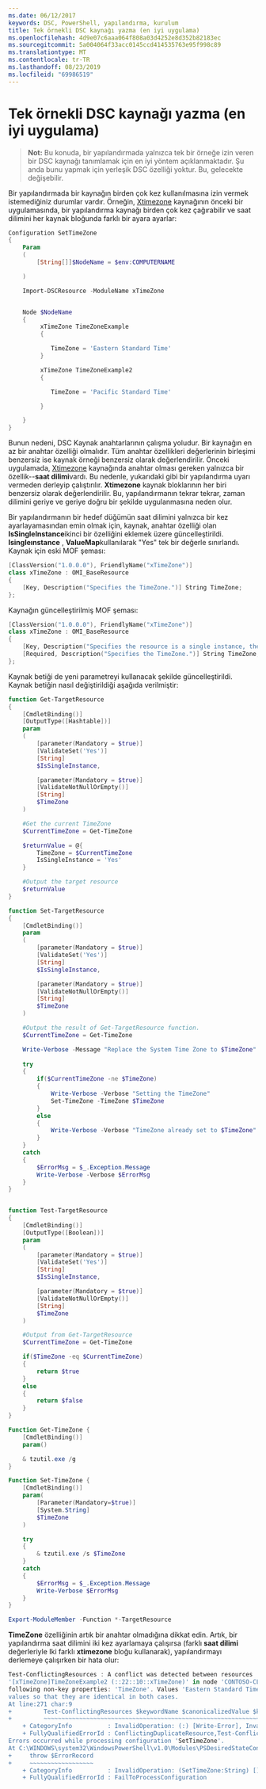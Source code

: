 ```yaml
---
ms.date: 06/12/2017
keywords: DSC, PowerShell, yapılandırma, kurulum
title: Tek örnekli DSC kaynağı yazma (en iyi uygulama)
ms.openlocfilehash: 4d9e07c6aaa064f808a03d4252e8d352b82183ec
ms.sourcegitcommit: 5a004064f33acc0145ccd414535763e95f998c89
ms.translationtype: MT
ms.contentlocale: tr-TR
ms.lasthandoff: 08/23/2019
ms.locfileid: "69986519"
---
```

# <a name="writing-a-single-instance-dsc-resource-best-practice"></a>Tek örnekli DSC kaynağı yazma (en iyi uygulama)

>**Not:** Bu konuda, bir yapılandırmada yalnızca tek bir örneğe izin veren bir DSC kaynağı tanımlamak için en iyi yöntem açıklanmaktadır. Şu anda bunu yapmak için yerleşik DSC özelliği yoktur. Bu, gelecekte değişebilir.

Bir yapılandırmada bir kaynağın birden çok kez kullanılmasına izin vermek istemediğiniz durumlar vardır. Örneğin, [Xtimezone](https://github.com/PowerShell/xTimeZone) kaynağının önceki bir uygulamasında, bir yapılandırma kaynağı birden çok kez çağırabilir ve saat dilimini her kaynak bloğunda farklı bir ayara ayarlar:

```powershell
Configuration SetTimeZone
{
    Param
    (
        [String[]]$NodeName = $env:COMPUTERNAME

    )

    Import-DSCResource -ModuleName xTimeZone


    Node $NodeName
    {
         xTimeZone TimeZoneExample
         {

            TimeZone = 'Eastern Standard Time'
         }

         xTimeZone TimeZoneExample2
         {

            TimeZone = 'Pacific Standard Time'

         }

    }
}
```

Bunun nedeni, DSC Kaynak anahtarlarının çalışma yoludur. Bir kaynağın en az bir anahtar özelliği olmalıdır. Tüm anahtar özellikleri değerlerinin birleşimi benzersiz ise kaynak örneği benzersiz olarak değerlendirilir. Önceki uygulamada, [Xtimezone](https://github.com/PowerShell/xTimeZone) kaynağında anahtar olması gereken yalnızca bir özellik--**saat dilimi**vardı. Bu nedenle, yukarıdaki gibi bir yapılandırma uyarı vermeden derleyip çalıştırılır. **Xtimezone** kaynak bloklarının her biri benzersiz olarak değerlendirilir. Bu, yapılandırmanın tekrar tekrar, zaman dilimini geriye ve geriye doğru bir şekilde uygulanmasına neden olur.

Bir yapılandırmanın bir hedef düğümün saat dilimini yalnızca bir kez ayarlayamasından emin olmak için, kaynak, anahtar özelliği olan **IsSingleInstance**ikinci bir özelliğini eklemek üzere güncelleştirildi.
**Isingleınstance** , **ValueMap**kullanılarak "Yes" tek bir değerle sınırlandı. Kaynak için eski MOF şeması:

```powershell
[ClassVersion("1.0.0.0"), FriendlyName("xTimeZone")]
class xTimeZone : OMI_BaseResource
{
    [Key, Description("Specifies the TimeZone.")] String TimeZone;
};
```

Kaynağın güncelleştirilmiş MOF şeması:

```powershell
[ClassVersion("1.0.0.0"), FriendlyName("xTimeZone")]
class xTimeZone : OMI_BaseResource
{
    [Key, Description("Specifies the resource is a single instance, the value must be 'Yes'"), ValueMap{"Yes"}, Values{"Yes"}] String IsSingleInstance;
    [Required, Description("Specifies the TimeZone.")] String TimeZone;
};
```

Kaynak betiği de yeni parametreyi kullanacak şekilde güncelleştirildi. Kaynak betiğin nasıl değiştirildiği aşağıda verilmiştir:

```powershell
function Get-TargetResource
{
    [CmdletBinding()]
    [OutputType([Hashtable])]
    param
    (
        [parameter(Mandatory = $true)]
        [ValidateSet('Yes')]
        [String]
        $IsSingleInstance,

        [parameter(Mandatory = $true)]
        [ValidateNotNullOrEmpty()]
        [String]
        $TimeZone
    )

    #Get the current TimeZone
    $CurrentTimeZone = Get-TimeZone

    $returnValue = @{
        TimeZone = $CurrentTimeZone
        IsSingleInstance = 'Yes'
    }

    #Output the target resource
    $returnValue
}

function Set-TargetResource
{
    [CmdletBinding()]
    param
    (
        [parameter(Mandatory = $true)]
        [ValidateSet('Yes')]
        [String]
        $IsSingleInstance,

        [parameter(Mandatory = $true)]
        [ValidateNotNullOrEmpty()]
        [String]
        $TimeZone
    )

    #Output the result of Get-TargetResource function.
    $CurrentTimeZone = Get-TimeZone

    Write-Verbose -Message "Replace the System Time Zone to $TimeZone"
    
    try
    {
        if($CurrentTimeZone -ne $TimeZone)
        {
            Write-Verbose -Verbose "Setting the TimeZone"
            Set-TimeZone -TimeZone $TimeZone
        }
        else
        {
            Write-Verbose -Verbose "TimeZone already set to $TimeZone"
        }
    }
    catch
    {
        $ErrorMsg = $_.Exception.Message
        Write-Verbose -Verbose $ErrorMsg
    }
}


function Test-TargetResource
{
    [CmdletBinding()]
    [OutputType([Boolean])]
    param
    (
        [parameter(Mandatory = $true)]
        [ValidateSet('Yes')]
        [String]
        $IsSingleInstance,

        [parameter(Mandatory = $true)]
        [ValidateNotNullOrEmpty()]
        [String]
        $TimeZone
    )

    #Output from Get-TargetResource
    $CurrentTimeZone = Get-TimeZone

    if($TimeZone -eq $CurrentTimeZone)
    {
        return $true
    }
    else
    {
        return $false
    }
}

Function Get-TimeZone {
    [CmdletBinding()]
    param()

    & tzutil.exe /g
}

Function Set-TimeZone {
    [CmdletBinding()]
    param(
        [Parameter(Mandatory=$true)]
        [System.String]
        $TimeZone
    )

    try
    {
        & tzutil.exe /s $TimeZone
    }
    catch
    {
        $ErrorMsg = $_.Exception.Message
        Write-Verbose $ErrorMsg
    }
}

Export-ModuleMember -Function *-TargetResource
```

**TimeZone** özelliğinin artık bir anahtar olmadığına dikkat edin. Artık, bir yapılandırma saat dilimini iki kez ayarlamaya çalışırsa (farklı **saat dilimi** değerleriyle Iki farklı **xtimezone** bloğu kullanarak), yapılandırmayı derlemeye çalışırken bir hata olur:

```powershell
Test-ConflictingResources : A conflict was detected between resources '[xTimeZone]TimeZoneExample (::15::10::xTimeZone)' and
'[xTimeZone]TimeZoneExample2 (::22::10::xTimeZone)' in node 'CONTOSO-CLIENT'. Resources have identical key properties but there are differences in the
following non-key properties: 'TimeZone'. Values 'Eastern Standard Time' don't match values 'Pacific Standard Time'. Please update these property
values so that they are identical in both cases.
At line:271 char:9
+         Test-ConflictingResources $keywordName $canonicalizedValue $k ...
+         ~~~~~~~~~~~~~~~~~~~~~~~~~~~~~~~~~~~~~~~~~~~~~~~~~~~~~~~~~~~~~
    + CategoryInfo          : InvalidOperation: (:) [Write-Error], InvalidOperationException
    + FullyQualifiedErrorId : ConflictingDuplicateResource,Test-ConflictingResources
Errors occurred while processing configuration 'SetTimeZone'.
At C:\WINDOWS\system32\WindowsPowerShell\v1.0\Modules\PSDesiredStateConfiguration\PSDesiredStateConfiguration.psm1:3705 char:5
+     throw $ErrorRecord
+     ~~~~~~~~~~~~~~~~~~
    + CategoryInfo          : InvalidOperation: (SetTimeZone:String) [], InvalidOperationException
    + FullyQualifiedErrorId : FailToProcessConfiguration
```
